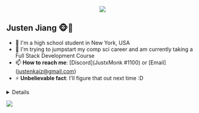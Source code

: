 <p align="center"><img src="https://i.imgur.com/A6bWGFl.gif"/></p>

## Justen Jiang 🐵🍓  
- 🏫 I'm a high school student in New York, USA 
- 📝 I'm trying to jumpstart my comp sci career and am currently taking a Full Stack Development Course
- 📫 **How to reach me**: [Discord](JustxMonk #1100) or [Email] (justenkaiz@gmail.com)
- ⚡ **Unbelievable fact**: I'll figure that out next time :D

<details>


### Little More About Me  

It takes me a while to warm up to others. I love biking, volleyball, music, and video games. I also read a lot of manhwI'm a team player when it comes to projects/groups. I am new to all this and am planning to make my owns project in the near future.

Here's one of my favorite songs 🎤:- [**Everything Goes On by Porter Robinson**.](https://youtube.com/watch?v=BNMKGYiJpvg](https://www.youtube.com/watch?v=eEFVxI9lqjU)

### Programming Languages :scroll:

<img height="32" width="32" src="https://cdn.thekrishna.in/img/icon/python.svg" />&nbsp; 
<img height="32" width="32" src="https://cdn.thekrishna.in/img/icon/java.svg" />&nbsp;


### Tools and Frameworks :hammer:

<img height="32" width="32" src="https://cdn.thekrishna.in/img/icon/git.svg" />&nbsp; 


### Honors and Awards (related to comp sci) :trophy:

1. **AP COMPUTER SCIENCE A**
   - AP Test Score: 5

**More will come!**
  
<br></details>
<!-- footer --!>

</p>
<img src="https://imgur.com/rilHVxA.png"/>
